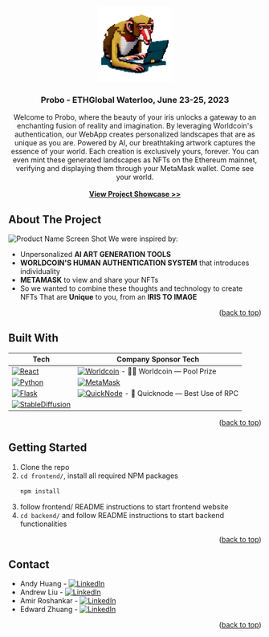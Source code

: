 <!-- BACK TO TOP -->
<a name="readme-top"></a>

<!-- PROJECT SHIELDS -->

<!-- PROJECT LOGO -->
<div align="center">
  <a href="https://github.com/andrewliu08/probo">
    <img src="frontend/src/assets/Logo-final.png" alt="Logo" width="150" height="150">
  </a>
  
  <h3 align="center">Probo - ETHGlobal Waterloo, June 23-25, 2023</h3>

  <p align="center">
    Welcome to Probo, where the beauty of your iris unlocks a gateway to an enchanting fusion of reality and imagination. By leveraging Worldcoin's authentication, our WebApp creates personalized landscapes that are as unique as you are. Powered by AI, our breathtaking artwork captures the essence of your world. Each creation is exclusively yours, forever. You can even mint these generated landscapes as NFTs on the Ethereum mainnet, verifying and displaying them through your MetaMask wallet. Come see your world.
    <br />
    <br />
    <a href="https://ethglobal.com/showcase/probo-o5oi8"><strong>View Project Showcase >></strong></a>
  </p>
</div>

<!-- ABOUT THE PROJECT -->
## About The Project
![Product Name Screen Shot][product-screenshot-1]
We were inspired by:
* Unpersonalized **AI ART GENERATION TOOLS**
* **WORLDCOIN'S HUMAN AUTHENTICATION SYSTEM** that introduces individuality
* **METAMASK** to view and share your NFTs
* So we wanted to combine these thoughts and technology to create NFTs That are **Unique** to you, from an **IRIS TO IMAGE**
  
<p align="right">(<a href="#readme-top">back to top</a>)</p> 

## Built With
| Tech | Company Sponsor Tech |
| --- | --- |
| [![React][React.js]][React-url] | [![Worldcoin][Worldcoin]][Worldcoin-url] - 🏊‍♂️ Worldcoin — Pool Prize |
| [![Python][Python]][Python-url] | [![MetaMask][MetaMask]][MetaMask-url]  |
| [![Flask][Flask]][Flask-url] | [![QuickNode][QuickNode]][QuickNode-url] - 🥇 Quicknode — Best Use of RPC |
| [![StableDiffusion][StableDiffusion]][StableDiffusion-url] | |

<!-- NONTABLE VERSION
* [![React][React.js]][React-url]
* [![Python][Python]][Python-url]
* [![Flask][Flask]][Flask-url]
* [![StableDiffusion][StableDiffusion]][StableDiffusion-url]
## SponsorAPI
* [![Worldcoin][Worldcoin]][Worldcoin-url] - 🏊‍♂️ Worldcoin — Pool Prize
* [![MetaMask][MetaMask]][MetaMask-url] 
* [![QuickNode][QuickNode]][QuickNode-url] - 🥇 Quicknode — Best Use of RPC
--> 

<p align="right">(<a href="#readme-top">back to top</a>)</p>



<!-- GETTING STARTED -->
## Getting Started
1. Clone the repo
2. `cd frontend/`, install all required NPM packages
   ```sh
   npm install
   ```
3. follow frontend/ README instructions to start frontend website
4. `cd backend/` and follow README instructions to start backend functionalities

<p align="right">(<a href="#readme-top">back to top</a>)</p>


<!-- CONTACT -->
## Contact
* Andy Huang - [![LinkedIn][linkedin-shield-andy]][linkedin-url-andy]
* Andrew Liu - [![LinkedIn][linkedin-shield-andrew]][linkedin-url-andrew]
* Amir Roshankar - [![LinkedIn][linkedin-shield-amir]][linkedin-url-amir]
* Edward Zhuang - [![LinkedIn][linkedin-shield-edward]][linkedin-url-edward]

<p align="right">(<a href="#readme-top">back to top</a>)</p>


<!-- BADGES / SHIELD / IMAGES / URL -->
[contributors-shield]: https://img.shields.io/github/contributors/andrewliu08/probo.svg?style=for-the-badge
[contributors-url]: https://github.com/andrewliu08/probo/graphs/contributors

[product-screenshot-1]: https://github.com/andrewliu08/probo/assets/58105903/3d00afa0-290c-4023-83bf-dca1c059593c

[React.js]: https://img.shields.io/badge/React-36454F?style=for-the-badge&logo=react&logoColor=61DAFB
[React-url]: https://reactjs.org/
[Python]: https://img.shields.io/badge/Python-36454F?style=for-the-badge&logo=python&logoColor=61DAFB
[Python-url]: https://www.python.org/
[Flask]: https://img.shields.io/badge/Flask-36454F?style=for-the-badge&logo=flask&logoColor=61DAFB
[Flask-url]: https://flask.palletsprojects.com/en/2.3.x/
[StableDiffusion]: https://img.shields.io/badge/Stable_Diffusion_AI-36454F?style=for-the-badge
[StableDiffusion-url]: https://stablediffusionapi.com/docs/

[Worldcoin]: https://img.shields.io/badge/Worldcoin_API-000000?style=for-the-badge
[Worldcoin-url]: https://docs.worldcoin.org/
[MetaMask]: https://img.shields.io/badge/MetaMask_Wallet-F6851B?style=for-the-badge
[MetaMask-url]: https://docs.metamask.io/
[QuickNode]: https://img.shields.io/badge/QuickNode_RPC_API-29C5F6?style=for-the-badge
[QuickNode-url]: https://www.quicknode.com/?utm_term=quick%20node&utm_campaign=Brand&utm_source=google&utm_medium=cpc&hsa_acc=1365030395&hsa_cam=20244916698&hsa_grp=150357053456&hsa_ad=528919518711&hsa_src=g&hsa_tgt=kwd-1356630792939&hsa_kw=quick%20node&hsa_mt=p&hsa_net=adwords&hsa_ver=3&gad=1&gclid=CjwKCAjw-7OlBhB8EiwAnoOEk0UpvBbEYjxp-eJ6BNJihEgLSWxEJtS7g_aslL9A89NA-UNyMZHIkhoCJrwQAvD_BwE

[linkedin-shield-andrew]: https://img.shields.io/badge/-LinkedIn-black.svg?style=for-the-badge&logo=linkedin&colorB=0072b1
[linkedin-url-andrew]: https://www.linkedin.com/in/andrewliu08/
[linkedin-shield-andy]: https://img.shields.io/badge/-LinkedIn-black.svg?style=for-the-badge&logo=linkedin&colorB=0072b1
[linkedin-url-andy]: https://www.linkedin.com/in/andy-snowflake-huang/
[linkedin-shield-amir]: https://img.shields.io/badge/-LinkedIn-black.svg?style=for-the-badge&logo=linkedin&colorB=0072b1
[linkedin-url-amir]: https://www.linkedin.com/in/amirroshankar
[linkedin-shield-edward]: https://img.shields.io/badge/-LinkedIn-black.svg?style=for-the-badge&logo=linkedin&colorB=0072b1
[linkedin-url-edward]: https://www.linkedin.com/in/edwardzhuang2001

